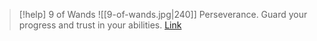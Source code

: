 > [!help]  9 of Wands
> ![[9-of-wands.jpg|240]]
> Perseverance. Guard your progress and trust in your abilities.
> [Link](https://daily-tarot.squarespace.com/nine-of-wands)